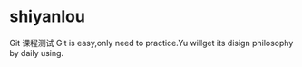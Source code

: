 # shiyanlou
Git 课程测试
Git is easy,only need to practice.Yu willget its disign philosophy by daily using. 
